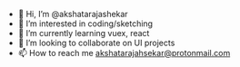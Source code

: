- 👋 Hi, I’m @akshatarajashekar
- 👀 I’m interested in coding/sketching
- 🌱 I’m currently learning vuex, react
- 💞️ I’m looking to collaborate on UI projects
- 📫 How to reach me akshatarajahsekar@protonmail.com

<!---
akshatarajashekar/akshatarajashekar is a ✨ special ✨ repository because its `README.md` (this file) appears on your GitHub profile.
You can click the Preview link to take a look at your changes.
--->
